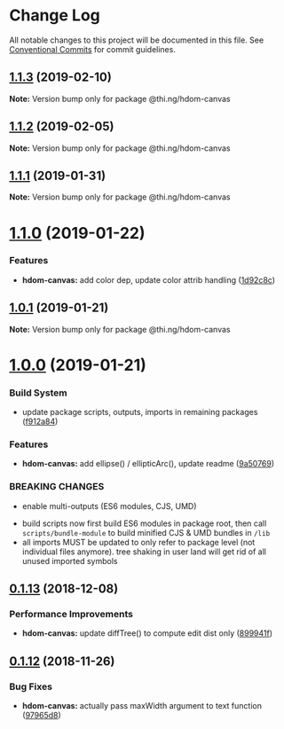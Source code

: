 # Change Log

All notable changes to this project will be documented in this file.
See [Conventional Commits](https://conventionalcommits.org) for commit guidelines.

## [1.1.3](https://github.com/thi-ng/umbrella/compare/@thi.ng/hdom-canvas@1.1.2...@thi.ng/hdom-canvas@1.1.3) (2019-02-10)

**Note:** Version bump only for package @thi.ng/hdom-canvas





## [1.1.2](https://github.com/thi-ng/umbrella/compare/@thi.ng/hdom-canvas@1.1.1...@thi.ng/hdom-canvas@1.1.2) (2019-02-05)

**Note:** Version bump only for package @thi.ng/hdom-canvas





## [1.1.1](https://github.com/thi-ng/umbrella/compare/@thi.ng/hdom-canvas@1.1.0...@thi.ng/hdom-canvas@1.1.1) (2019-01-31)

**Note:** Version bump only for package @thi.ng/hdom-canvas





# [1.1.0](https://github.com/thi-ng/umbrella/compare/@thi.ng/hdom-canvas@1.0.1...@thi.ng/hdom-canvas@1.1.0) (2019-01-22)


### Features

* **hdom-canvas:** add color dep, update color attrib handling ([1d92c8c](https://github.com/thi-ng/umbrella/commit/1d92c8c))





## [1.0.1](https://github.com/thi-ng/umbrella/compare/@thi.ng/hdom-canvas@1.0.0...@thi.ng/hdom-canvas@1.0.1) (2019-01-21)

**Note:** Version bump only for package @thi.ng/hdom-canvas





# [1.0.0](https://github.com/thi-ng/umbrella/compare/@thi.ng/hdom-canvas@0.1.20...@thi.ng/hdom-canvas@1.0.0) (2019-01-21)


### Build System

* update package scripts, outputs, imports in remaining packages ([f912a84](https://github.com/thi-ng/umbrella/commit/f912a84))


### Features

* **hdom-canvas:** add ellipse() / ellipticArc(), update readme ([9a50769](https://github.com/thi-ng/umbrella/commit/9a50769))


### BREAKING CHANGES

* enable multi-outputs (ES6 modules, CJS, UMD)

- build scripts now first build ES6 modules in package root, then call
  `scripts/bundle-module` to build minified CJS & UMD bundles in `/lib`
- all imports MUST be updated to only refer to package level
  (not individual files anymore). tree shaking in user land will get rid of
  all unused imported symbols


## [0.1.13](https://github.com/thi-ng/umbrella/compare/@thi.ng/hdom-canvas@0.1.12...@thi.ng/hdom-canvas@0.1.13) (2018-12-08)


### Performance Improvements

* **hdom-canvas:** update diffTree() to compute edit dist only ([899941f](https://github.com/thi-ng/umbrella/commit/899941f))


## [0.1.12](https://github.com/thi-ng/umbrella/compare/@thi.ng/hdom-canvas@0.1.11...@thi.ng/hdom-canvas@0.1.12) (2018-11-26)


### Bug Fixes

* **hdom-canvas:** actually pass maxWidth argument to text function ([97965d8](https://github.com/thi-ng/umbrella/commit/97965d8))
